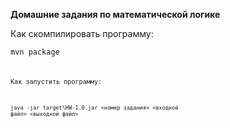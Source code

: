 **Домашние задания по математической логике**

Как скомпилировать программу:

<code>mvn package<code>

Как запустить программу:

<code>java -jar target\HW-1.0.jar <номер задания> <входной файл> <выходной файл><code>